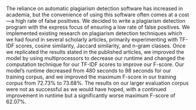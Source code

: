 
The reliance on automatic plagiarism detection software has increased in academia, but the convenience of using this software often comes at a cost—a high rate of false positives. We decided to write a plagiarism detection program with the express focus of ensuring a low rate of false positives. We implemented existing research on plagiarism detection techniques which we had found in several scholarly articles, primarily experimenting with TF-IDF scores, cosine similarity, Jaccard similarity, and n-gram classes. Once we replicated the results stated in the published articles, we improved the model by using multiprocessors to decrease our runtime and changed the computation technique for our TF-IDF scores to improve our F-score. Our model’s runtime decreased from 480 seconds to 98 seconds for our training corpus, and we improved the maximum F-score in our training corpus from 72.73% to 73.68%. The results on our larger evaluation corpus were not as successful as we would have hoped, with a continued improvement in runtime but a significantly worse maximum F-score of 62.07%. 						      
